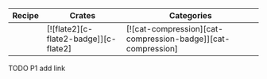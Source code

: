 | Recipe | Crates | Categories |
|--------|--------|------------|
|  | [![flate2][c-flate2-badge]][c-flate2] | [![cat-compression][cat-compression-badge]][cat-compression] |

<div class="hidden">
TODO P1 add link
</div>
